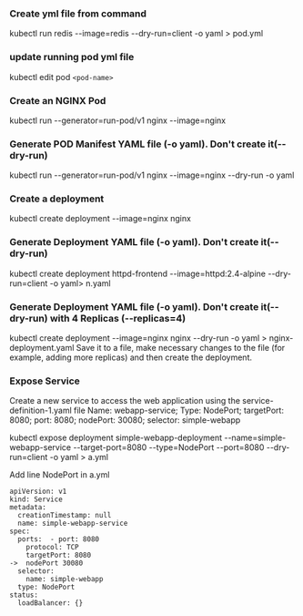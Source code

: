 ### Create yml file from command 
kubectl run redis --image=redis --dry-run=client -o yaml > pod.yml

###  update running pod yml file
kubectl edit pod ```<pod-name>```

###  Create an NGINX Pod
kubectl run --generator=run-pod/v1 nginx --image=nginx

###  Generate POD Manifest YAML file (-o yaml). Don't create it(--dry-run)
kubectl run --generator=run-pod/v1 nginx --image=nginx --dry-run -o yaml

###  Create a deployment
kubectl create deployment --image=nginx nginx

###  Generate Deployment YAML file (-o yaml). Don't create it(--dry-run)
kubectl create deployment httpd-frontend --image=httpd:2.4-alpine  --dry-run=client -o yaml> n.yaml

###  Generate Deployment YAML file (-o yaml). Don't create it(--dry-run) with 4 Replicas (--replicas=4)
kubectl create deployment --image=nginx nginx --dry-run -o yaml > nginx-deployment.yaml
Save it to a file, make necessary changes to the file (for example, adding more replicas) and then create the deployment.

### Expose Service 
Create a new service to access the web application using the service-definition-1.yaml file
Name: webapp-service; Type: NodePort; targetPort: 8080; port: 8080; nodePort: 30080; selector: simple-webapp

kubectl expose deployment simple-webapp-deployment --name=simple-webapp-service --target-port=8080 --type=NodePort --port=8080 --dry-run=client -o yaml > a.yml

Add line NodePort in a.yml
```
apiVersion: v1
kind: Service
metadata:
  creationTimestamp: null
  name: simple-webapp-service
spec:
  ports:  - port: 8080
    protocol: TCP
    targetPort: 8080
->  nodePort 30080
  selector:
    name: simple-webapp
  type: NodePort
status:
  loadBalancer: {}
```
